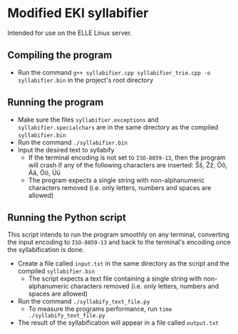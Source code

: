 # Modified EKI syllabifier

Intended for use on the ELLE Linux server.

## Compiling the program

* Run the command `g++ syllabifier.cpp syllabifier_trie.cpp -o syllabifier.bin` in the project's root directory

## Running the program

* Make sure the files `syllabifier.exceptions` and `syllabifier.specialchars` are in the same directory as the
  compiled `syllabifier.bin`
* Run the command `./syllabifier.bin`
* Input the desired text to syllabify
    * If the terminal encoding is not set to `ISO-8859-13`, then the program will crash if any of the following
      characters are inserted: Šš, Žž, Õõ, Ää, Öö, Üü
    * The program expects a single string with non-alphanumeric characters removed (i.e. only letters, numbers and
      spaces are allowed)

## Running the Python script

This script intends to run the program smoothly on any terminal, converting the input encoding to `ISO-8859-13` and back
to the terminal's encoding once the syllabification is done.

* Create a file called `input.txt` in the same directory as the script and the compiled `syllabifier.bin`
    * The script expects a text file containing a single string with non-alphanumeric characters removed (i.e. only
      letters, numbers and spaces are allowed)
* Run the command `./syllabify_text_file.py`
    * To measure the programs performance, run `time ./syllabify_text_file.py`
* The result of the syllabification will appear in a file called `output.txt`
